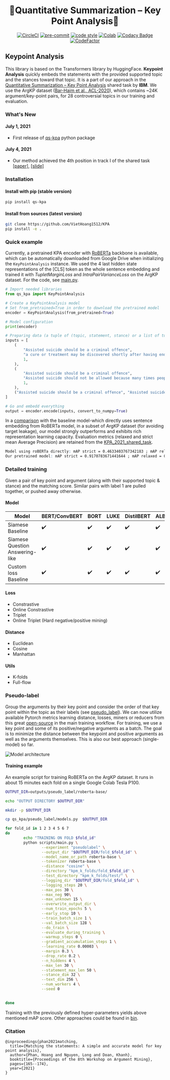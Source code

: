 <div align="center">

# 🏅Quantitative Summarization – Key Point Analysis🏅

[![CircleCI](https://circleci.com/gh/VietHoang1512/KPA.svg?style=svg&circle-token=a196c015fd323b139ee617a2ebd36b9055dee3a2)](https://circleci.com/gh/VietHoang1512/KPA/tree/main)
[![pre-commit](https://img.shields.io/badge/pre--commit-enabled-brightgreen?logo=pre-commit&logoColor=white)](https://github.com/pre-commit/pre-commit)
[![code style](https://img.shields.io/badge/code%20style-black-000000.svg)](https://github.com/psf/black)
[![Colab](https://colab.research.google.com/assets/colab-badge.svg)](https://colab.research.google.com/drive/1RNZsW30ulRs5Avkwe8Jqfc8zRbhpmUbD?usp=sharing)
[![Codacy Badge](https://app.codacy.com/project/badge/Grade/0cfb1d0186094b169dd1cf4049e8ac3e)](https://www.codacy.com/gh/VietHoang1512/KPA/dashboard?utm_source=github.com&amp;utm_medium=referral&amp;utm_content=VietHoang1512/KPA&amp;utm_campaign=Badge_Grade)
[![CodeFactor](https://www.codefactor.io/repository/github/viethoang1512/kpa/badge?s=805044f88408096519ce8ab36564bb8b98e8e9ba)](https://www.codefactor.io/repository/github/viethoang1512/kpa)

</div>

## Keypoint Analysis 

This library is based on the Transformers library by HuggingFace. **Keypoint Analysis** quickly embeds the statements with the provided supported topic and the stances toward that topic. It is a part of our approach in the [Quantitative Summarization – Key Point Analysis](https://competitions.codalab.org/competitions/31166) shared task by **IBM**. We use the ArgKP dataset ([Bar-Haim et al., ACL-2020](https://www.aclweb.org/anthology/2020.acl-main.371.pdf)), which contains ~24K argument/key-point pairs, for 28 controversial topics in our training and evaluation.

### What's New

#### July 1, 2021

- First release of [qs-kpa](https://pypi.org/project/qs-kpa/) python package

#### July 4, 2021

- Our method achieved the 4th position in track I of the shared task [[paper]](https://aclanthology.org/2021.argmining-1.17/), [[slide]](https://docs.google.com/presentation/d/1qLgaPZshu2uVeC0Mn5vCYa-eLm-Wvsvc8_VysocMHr4/edit?usp=sharing)

### Installation

#### Install with pip (stable version)

```bash
pip install qs-kpa
```

#### Install from sources (latest version)

```bash
git clone https://github.com/VietHoang1512/KPA
pip install -e .
```

### Quick example

Currently, a pretrained KPA encoder with [RoBERTa](https://arxiv.org/abs/1907.11692) backbone is available, which can be automatically downloaded from Google Drive when initializing the `KeyPointAnalysis` instance. We used the 4 last hidden state representations of the [CLS] token as the whole sentence embedding and trained it with *TupletMarginLoss* and *IntraPairVarianceLoss* on the ArgKP dataset. For the code, see [main.py](scripts/main.py).

```python
# Import needed libraries
from qs_kpa import KeyPointAnalysis

# Create a KeyPointAnalysis model
# Set from_pretrained=True in order to download the pretrained model
encoder = KeyPointAnalysis(from_pretrained=True) 

# Model configuration
print(encoder)

# Preparing data (a tuple of (topic, statement, stance) or a list of tuples)
inputs = [
    (
        "Assisted suicide should be a criminal offence",
        "a cure or treatment may be discovered shortly after having ended someone's life unnecessarily.",
        1,
    ),
    (
        "Assisted suicide should be a criminal offence",
        "Assisted suicide should not be allowed because many times people can still get better",
        1,
    ),
    ("Assisted suicide should be a criminal offence", "Assisted suicide is akin to killing someone", 1),
]

# Go and embedd everything
output = encoder.encode(inputs, convert_to_numpy=True)
```

In a [comparison](scripts/compare.py) with the baseline model-which directly uses sentence embedding from RoBERTa model, in a subset of ArgKP dataset (for avoiding target leakage), our model strongly outperforms and exhibits rich representation learning capacity. Evaluation metrics (relaxed and strict mean Average Precision) are retained from the [KPA_2021_shared_task](IBM/KPA_2021_shared_task).

```abc
Model using roBERTa directly: mAP strict = 0.4633403767342183 ; mAP relaxed = 0.5991767005443296
Our pretrained model: mAP strict = 0.9170783671441644 ; mAP relaxed = 0.9722347939653511
```

### Detailed training

Given a pair of key point and argument (along with their supported topic & stance) and the matching score. Similar pairs with label 1 are pulled together, or pushed away otherwise.

#### Model

| Model               | BERT/ConvBERT               |  BORT           |  LUKE          |DistilBERT         | ALBERT             | XLNet            | RoBERTa                | ELECTRA            | BART            |MPNet            |
| ------------------ | ------------------ | ------------------ | ------------------ | ------------------ | ------------------ | ------------------ | ------------------ | ------------------ | ------------------ | ------------------ |
| Siamese Baseline            | ✔️ | ✔️ | ✔️ | ✔️ | ✔️ | ✔️ | ✔️ | ✔️ | ✔️ | ✔️ |
| Siamese Question Answering-like              | ✔️ | ✔️ | ✔️ |✔️| ✔️ | ✔️ | ✔️ | ✔️ | ✔️ | ✔️ |
| Custom loss Baseline             | ✔️ | ✔️ | ✔️ | ✔️ | ✔️ | ✔️ | ✔️ | ✔️ | ✔️ | ✔️ |

#### Loss

- Constrastive
- Online Constrastive
- Triplet
- Online Triplet (Hard negative/positive mining)

#### Distance

- Euclidean
- Cosine
- Manhattan

#### Utils

- K-folds
- Full-flow

### Pseudo-label

Group the arguments by their key point and consider the order of that key point within the topic as their labels (see [pseudo_label](qs_kpa/pseudo_label)). We can now utilize available Pytorch metrics learning distance, losses, miners or reducers from this great [open-source](https://github.com/KevinMusgrave/pytorch-metric-learning) in the main training workflow. For training, we use a key point and some of its positive/negative arguments as a batch. The goal is to minimize the distance between the keypoint and positive arguments as well as the arguments themselves. This is also our best approach (single-model) so far.

![Model architecture](https://user-images.githubusercontent.com/52401767/129384453-514b8c80-f64c-4e52-80f5-6efb9a62985b.png)

#### Training example

An example script for training RoBERTa on the ArgKP dataset. It runs in about 15 minutes each fold on a single Google Colab Tesla P100.

```bash
OUTPUT_DIR=outputs/pseudo_label/roberta-base/

echo "OUTPUT DIRECTORY $OUTPUT_DIR"

mkdir -p $OUTPUT_DIR

cp qs_kpa/pseudo_label/models.py  $OUTPUT_DIR

for fold_id in 1 2 3 4 5 6 7
do
        echo "TRAINING ON FOLD $fold_id"
        python scripts/main.py \
                --experiment "pseudolabel" \
                --output_dir "$OUTPUT_DIR/fold_$fold_id" \
                --model_name_or_path roberta-base \
                --tokenizer roberta-base \
                --distance "cosine" \
                --directory "kpm_k_folds/fold_$fold_id" \
                --test_directory "kpm_k_folds/test/" \
                --logging_dir "$OUTPUT_DIR/fold_$fold_id" \
                --logging_steps 20 \
                --max_pos 30 \
                --max_neg 90\
                --max_unknown 15 \
                --overwrite_output_dir \
                --num_train_epochs 5 \
                --early_stop 10 \
                --train_batch_size 1 \
                --val_batch_size 128 \
                --do_train \
                --evaluate_during_training \
                --warmup_steps 0 \
                --gradient_accumulation_steps 1 \
                --learning_rate 0.00003 \
                --margin 0.3 \
                --drop_rate 0.2 \
                --n_hiddens 4 \
                --max_len 30 \
                --statement_max_len 50 \
                --stance_dim 32 \
                --text_dim 256 \
                --num_workers 4 \
                --seed 0 

        
done
```

Training with the previously defined hyper-parameters yields above mentioned mAP score. Other approaches could be found in [bin](bin).

### Citation

```
@inproceedings{phan2021matching,
  title={Matching the statements: A simple and accurate model for key point analysis},
  author={Phan, Hoang and Nguyen, Long and Doan, Khanh},
  booktitle={Proceedings of the 8th Workshop on Argument Mining},
  pages={165--174},
  year={2021}
}
```
